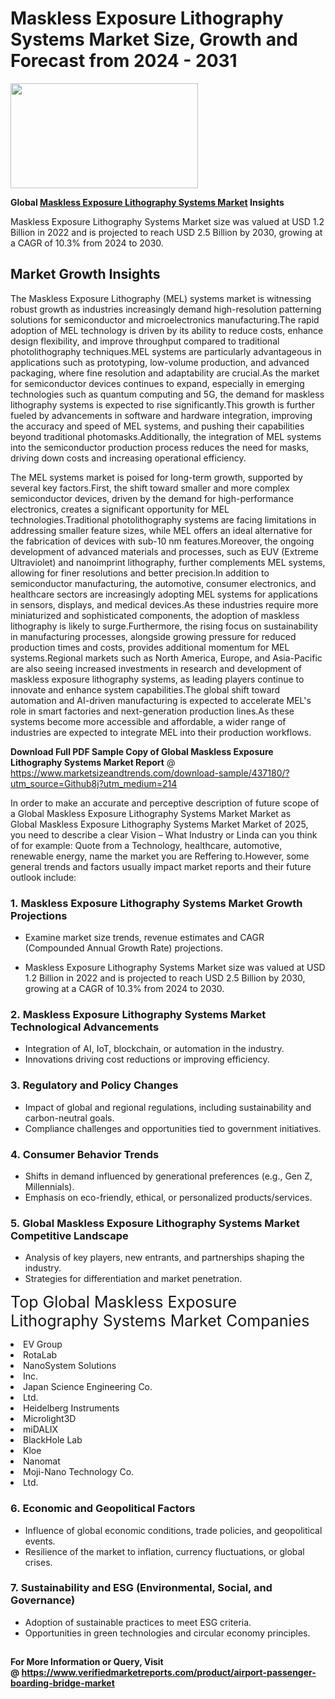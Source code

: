 <H1>Maskless Exposure Lithography Systems Market Size, Growth and Forecast from 2024 - 2031</H1><img class="aligncenter size-medium wp-image-584254" src="https://thirdeyenews.in/wp-content/uploads/2024/09/Global-Market-Research-300x168.jpeg" alt="" width="300" height="168" /><p><strong>Global&nbsp;<a href="https://www.marketsizeandtrends.com/download-sample/437180/?utm_source=Github8j?utm_medium=214">Maskless Exposure Lithography Systems Market</a> Insights</strong></p><p>Maskless Exposure Lithography Systems Market size was valued at USD 1.2 Billion in 2022 and is projected to reach USD 2.5 Billion by 2030, growing at a CAGR of 10.3% from 2024 to 2030.</p><p><h2>Market Growth Insights</h2> <p>The Maskless Exposure Lithography (MEL) systems market is witnessing robust growth as industries increasingly demand high-resolution patterning solutions for semiconductor and microelectronics manufacturing.The rapid adoption of MEL technology is driven by its ability to reduce costs, enhance design flexibility, and improve throughput compared to traditional photolithography techniques.MEL systems are particularly advantageous in applications such as prototyping, low-volume production, and advanced packaging, where fine resolution and adaptability are crucial.As the market for semiconductor devices continues to expand, especially in emerging technologies such as quantum computing and 5G, the demand for maskless lithography systems is expected to rise significantly.This growth is further fueled by advancements in software and hardware integration, improving the accuracy and speed of MEL systems, and pushing their capabilities beyond traditional photomasks.Additionally, the integration of MEL systems into the semiconductor production process reduces the need for masks, driving down costs and increasing operational efficiency.</p> <p>The MEL systems market is poised for long-term growth, supported by several key factors.First, the shift toward smaller and more complex semiconductor devices, driven by the demand for high-performance electronics, creates a significant opportunity for MEL technologies.Traditional photolithography systems are facing limitations in addressing smaller feature sizes, while MEL offers an ideal alternative for the fabrication of devices with sub-10 nm features.Moreover, the ongoing development of advanced materials and processes, such as EUV (Extreme Ultraviolet) and nanoimprint lithography, further complements MEL systems, allowing for finer resolutions and better precision.In addition to semiconductor manufacturing, the automotive, consumer electronics, and healthcare sectors are increasingly adopting MEL systems for applications in sensors, displays, and medical devices.As these industries require more miniaturized and sophisticated components, the adoption of maskless lithography is likely to surge.Furthermore, the rising focus on sustainability in manufacturing processes, alongside growing pressure for reduced production times and costs, provides additional momentum for MEL systems.Regional markets such as North America, Europe, and Asia-Pacific are also seeing increased investments in research and development of maskless exposure lithography systems, as leading players continue to innovate and enhance system capabilities.The global shift toward automation and AI-driven manufacturing is expected to accelerate MEL's role in smart factories and next-generation production lines.As these systems become more accessible and affordable, a wider range of industries are expected to integrate MEL into their production workflows.</p> <p><span class=""><strong>Download Full PDF Sample Copy of Global Maskless Exposure Lithography Systems Market Report</strong> @ <a href="https://www.marketsizeandtrends.com/download-sample/437180/?utm_source=Github8j?utm_medium=214" target="_blank">https://www.marketsizeandtrends.com/download-sample/437180/?utm_source=Github8j?utm_medium=214</a></span></p><p>In order to make an accurate and perceptive description of future scope of a Global&nbsp;Maskless Exposure Lithography Systems Market Market as Global&nbsp;Maskless Exposure Lithography Systems Market Market of 2025, you need to describe a clear Vision &ndash; What Industry or Linda can you think of for example: Quote from a Technology, healthcare, automotive, renewable energy, name the market you are Reffering to.However, some general trends and factors usually impact market reports and their future outlook include:</p><h3>1.&nbsp;<strong>Maskless Exposure Lithography Systems Market Growth Projections</strong></h3><ul><li>Examine market size trends, revenue estimates and CAGR (Compounded Annual Growth Rate) projections.</li><li><p>Maskless Exposure Lithography Systems Market size was valued at USD 1.2 Billion in 2022 and is projected to reach USD 2.5 Billion by 2030, growing at a CAGR of 10.3% from 2024 to 2030.</p></li></ul><h3>2.&nbsp;<strong>Maskless Exposure Lithography Systems Market Technological Advancements</strong></h3><ul><li>Integration of AI, IoT, blockchain, or automation in the industry.</li><li>Innovations driving cost reductions or improving efficiency.</li></ul><h3>3.&nbsp;<strong>Regulatory and Policy Changes</strong></h3><ul><li>Impact of global and regional regulations, including sustainability and carbon-neutral goals.</li><li>Compliance challenges and opportunities tied to government initiatives.</li></ul><h3>4.&nbsp;<strong>Consumer Behavior Trends</strong></h3><ul><li>Shifts in demand influenced by generational preferences (e.g., Gen Z, Millennials).</li><li>Emphasis on eco-friendly, ethical, or personalized products/services.</li></ul><h3>5.&nbsp;<strong>Global Maskless Exposure Lithography Systems Market Competitive Landscape</strong></h3><ul><li>Analysis of key players, new entrants, and partnerships shaping the industry.</li><li>Strategies for differentiation and market penetration.</li></ul><p data-pm-slice="1 1 []"><span style="color: inherit; font-family: inherit; font-size: 25px;">Top Global Maskless Exposure Lithography Systems Market Companies</span></p><div class="" data-test-id=""><p><li>EV Group</li><li> RotaLab</li><li> NanoSystem Solutions</li><li> Inc.</li><li> Japan Science Engineering Co.</li><li> Ltd.</li><li> Heidelberg Instruments</li><li> Microlight3D</li><li> miDALIX</li><li> BlackHole Lab</li><li> Kloe</li><li> Nanomat</li><li> Moji-Nano Technology Co.</li><li> Ltd.</li></p></div><h3>6.&nbsp;<strong>Economic and Geopolitical Factors</strong></h3><ul><li>Influence of global economic conditions, trade policies, and geopolitical events.</li><li>Resilience of the market to inflation, currency fluctuations, or global crises.</li></ul><h3>7.&nbsp;<strong>Sustainability and ESG (Environmental, Social, and Governance)</strong></h3><ul><li>Adoption of sustainable practices to meet ESG criteria.</li><li>Opportunities in green technologies and circular economy principles.</li></ul><h2><strong style="font-size: 14px;">For More Information or Query, Visit @&nbsp;</strong><a style="background-color: #ffffff; font-size: 14px;" href="https://www.marketsizeandtrends.com/report/maskless-exposure-lithography-systems-market/" target="_blank">https://www.verifiedmarketreports.com/product/airport-passenger-boarding-bridge-market</a></h2>